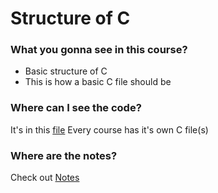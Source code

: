 # Structure of C

### What you gonna see in this course?
- Basic structure of C
- This is how a basic C file should be

### Where can I see the code?
It's in this [file](Code/basic.c) Every course has it's own C file(s)

### Where are the notes?
Check out [Notes](Notes/Structure%20of%20C.md)
